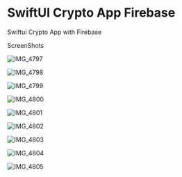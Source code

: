 # SwiftUI Crypto App Firebase
 Swiftui Crypto App with Firebase
 
 ScreenShots
 
 ![IMG_4797](https://user-images.githubusercontent.com/56605951/183419377-e4459640-5e6c-4e77-b6e7-18381be75335.PNG)
 
 ![IMG_4798](https://user-images.githubusercontent.com/56605951/183419373-37564429-2997-4c62-9bce-bf01e0ae906e.PNG)
 
 ![IMG_4799](https://user-images.githubusercontent.com/56605951/183419361-962b451d-9c65-4549-9e10-88b7cfb56191.PNG)


![IMG_4800](https://user-images.githubusercontent.com/56605951/183419358-06e0d761-2a94-4eab-adb2-a3c617962aa6.PNG)


![IMG_4801](https://user-images.githubusercontent.com/56605951/183419349-a5a8d67d-f709-4cf0-8896-196a0efbe950.PNG)


![IMG_4802](https://user-images.githubusercontent.com/56605951/183419346-83436f06-26ab-4fd5-a906-31dfeb2e5e92.PNG)


![IMG_4803](https://user-images.githubusercontent.com/56605951/183419333-cf641ee6-24e7-4c78-b917-471da79691d2.jpg)


![IMG_4804](https://user-images.githubusercontent.com/56605951/183419319-c290b904-2ca6-4bdd-8a0a-9d90d9591b82.PNG)


![IMG_4805](https://user-images.githubusercontent.com/56605951/183419290-7845e6c8-1d1f-462e-8a88-62cb79093d51.PNG)


